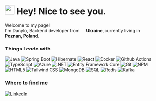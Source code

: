 <h1><img src="https://emojis.slackmojis.com/emojis/images/1531849430/4246/blob-sunglasses.gif?1531849430" width="30"/> Hey! Nice to see you.</h1>


<p>Welcome to my page! </br> I'm Danylo, Backend developer from <img src="https://raw.githubusercontent.com/stevenrskelton/flag-icon/master/png/16/country-4x3/ua.png" width="13"/> <b>Ukraine</b>, currently living in <img src="https://raw.githubusercontent.com/stevenrskelton/flag-icon/master/png/16/country-4x3/pl.png" width="13"/> <b>Poznan, Poland</b>. </p>
<h3>Things I code with</h3>
<p>
<img alt="Java" src="https://img.shields.io/badge/-Java-43853d?style=flat-square" />
<img alt="Spring Boot" src="https://img.shields.io/badge/-Spring%20Boot-6DB33F?style=flat-square&logo=spring-boot&logoColor=white" />
<img alt="Hibernate" src="https://img.shields.io/badge/-Hibernate-59666C?style=flat-square&logo=hibernate&logoColor=white" />
<img alt="React" src="https://img.shields.io/badge/-React-45b8d8?style=flat-square&logo=react&logoColor=white" />
<img alt="Docker" src="https://img.shields.io/badge/-Docker-46a2f1?style=flat-square&logo=docker&logoColor=white" />
<img alt="Github Actions" src="https://img.shields.io/badge/-Github_Actions-2088FF?style=flat-square&logo=github-actions&logoColor=white" />
<img alt="TypeScript" src="https://img.shields.io/badge/-TypeScript-007ACC?style=flat-square&logo=typescript&logoColor=white" />
<img alt="Azure" src="https://img.shields.io/badge/-Azure-430098?style=flat-square&logo=microsoft-azure&logoColor=white" />
<img alt=".NET" src="https://img.shields.io/badge/-.NET-512BD4?style=flat-square&logo=.net&logoColor=white" />
<img alt="Entity Framework Core" src="https://img.shields.io/badge/-EF%20Core-512BD4?style=flat-square&logo=.net&logoColor=white" />
<img alt="Git" src="https://img.shields.io/badge/-Git-F05032?style=flat-square&logo=git&logoColor=white" />
<img alt="NPM" src="https://img.shields.io/badge/-NPM-CB3837?style=flat-square&logo=npm&logoColor=white" />
<img alt="HTML5" src="https://img.shields.io/badge/-HTML5-E34F26?style=flat-square&logo=html5&logoColor=white" />
<img alt="Tailwind CSS" src="https://img.shields.io/badge/-Tailwind_CSS-38B2AC?style=flat-square&logo=tailwind-css&logoColor=white" />
<img alt="MongoDB" src="https://img.shields.io/badge/-MongoDB-47A248?style=flat-square&logo=mongodb&logoColor=white" />
<img alt="SQL" src="https://img.shields.io/badge/-SQL-4479A1?style=flat-square&logo=postgresql&logoColor=white" />
<img alt="Redis" src="https://img.shields.io/badge/-Redis-DC382D?style=flat-square&logo=redis&logoColor=white" />
<img alt="Kafka" src="https://img.shields.io/badge/-Kafka-231F20?style=flat-square&logo=apache-kafka&logoColor=white" />
</p>

<h3>Where to find me</h3>
<p></a> <a href="https://www.linkedin.com/in/danylo-bobrivnyk" target="_blank"><img alt="LinkedIn" src="https://img.shields.io/badge/linkedin-%230077B5.svg?&style=for-the-badge&logo=linkedin&logoColor=white" /></a>
</p>
